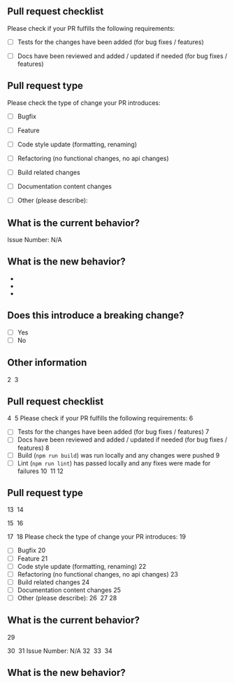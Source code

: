<!-- Please refer to our contributing documentation for any questions on submitting a pull request, or let us know here if you need any help: https://ionicframework.com/docs/building/contributing -->

## Pull request checklist

Please check if your PR fulfills the following requirements:
- [ ] Tests for the changes have been added (for bug fixes / features)
- [ ] Docs have been reviewed and added / updated if needed (for bug fixes / features)


## Pull request type

<!-- Please do not submit updates to dependencies unless it fixes an issue. --> 

<!-- Please try to limit your pull request to one type, submit multiple pull requests if needed. --> 

Please check the type of change your PR introduces:
- [ ] Bugfix
- [ ] Feature
- [ ] Code style update (formatting, renaming)
- [ ] Refactoring (no functional changes, no api changes)
- [ ] Build related changes
- [ ] Documentation content changes
- [ ] Other (please describe): 


## What is the current behavior?
<!-- Please describe the current behavior that you are modifying, or link to a relevant issue. -->

Issue Number: N/A


## What is the new behavior?
<!-- Please describe the behavior or changes that are being added by this PR. -->

-
-
-

## Does this introduce a breaking change?

- [ ] Yes
- [ ] No

<!-- If this introduces a breaking change, please describe the impact and migration path for existing applications below. -->


## Other information<!-- Please refer to our contributing documentation for any questions on submitting a pull request, or let us know here if you need any help: https://ionicframework.com/docs/building/contributing -->
2
​
3
## Pull request checklist
4
​
5
Please check if your PR fulfills the following requirements:
6
- [ ] Tests for the changes have been added (for bug fixes / features)
7
- [ ] Docs have been reviewed and added / updated if needed (for bug fixes / features)
8
- [ ] Build (`npm run build`) was run locally and any changes were pushed
9
- [ ] Lint (`npm run lint`) has passed locally and any fixes were made for failures
10
​
11
​
12
## Pull request type
13
​
14
<!-- Please do not submit updates to dependencies unless it fixes an issue. --> 
15
​
16
<!-- Please try to limit your pull request to one type, submit multiple pull requests if needed. --> 
17
​
18
Please check the type of change your PR introduces:
19
- [ ] Bugfix
20
- [ ] Feature
21
- [ ] Code style update (formatting, renaming)
22
- [ ] Refactoring (no functional changes, no api changes)
23
- [ ] Build related changes
24
- [ ] Documentation content changes
25
- [ ] Other (please describe): 
26
​
27
​
28
## What is the current behavior?
29
<!-- Please describe the current behavior that you are modifying, or link to a relevant issue. -->
30
​
31
Issue Number: N/A
32
​
33
​
34
## What is the new behavior?

<!-- Any other information that is important to this PR such as screenshots of how the component looks before and after the change. -->
